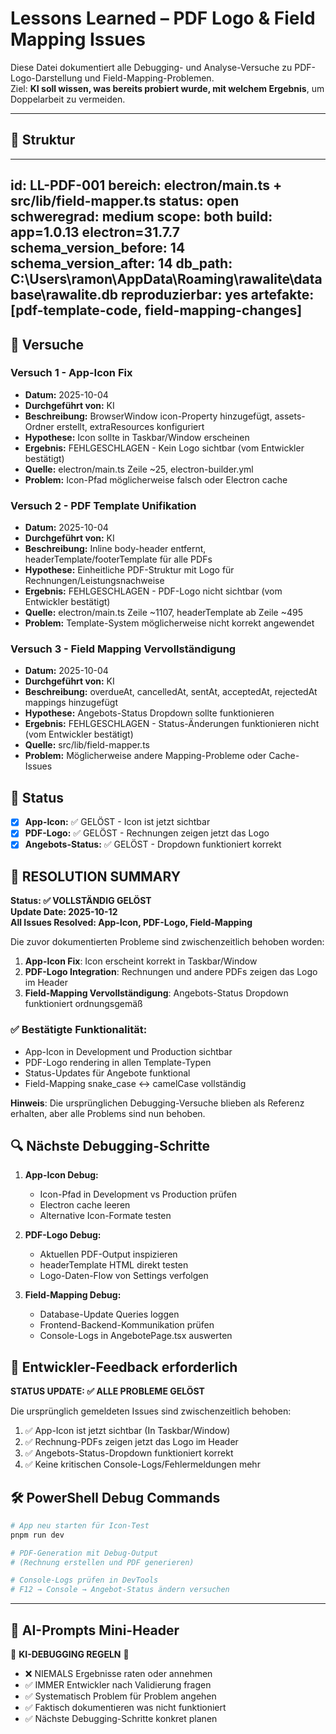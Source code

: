 # Lessons Learned – PDF Logo & Field Mapping Issues

Diese Datei dokumentiert alle Debugging- und Analyse-Versuche zu PDF-Logo-Darstellung und Field-Mapping-Problemen.  
Ziel: **KI soll wissen, was bereits probiert wurde, mit welchem Ergebnis**, um Doppelarbeit zu vermeiden.

---

## 📑 Struktur
---
id: LL-PDF-001
bereich: electron/main.ts + src/lib/field-mapper.ts
status: open
schweregrad: medium
scope: both
build: app=1.0.13 electron=31.7.7
schema_version_before: 14
schema_version_after: 14
db_path: C:\Users\ramon\AppData\Roaming\rawalite\database\rawalite.db
reproduzierbar: yes
artefakte: [pdf-template-code, field-mapping-changes]
---

## 🧪 Versuche

### Versuch 1 - App-Icon Fix
- **Datum:** 2025-10-04  
- **Durchgeführt von:** KI  
- **Beschreibung:** BrowserWindow icon-Property hinzugefügt, assets-Ordner erstellt, extraResources konfiguriert
- **Hypothese:** Icon sollte in Taskbar/Window erscheinen
- **Ergebnis:** FEHLGESCHLAGEN - Kein Logo sichtbar (vom Entwickler bestätigt)
- **Quelle:** electron/main.ts Zeile ~25, electron-builder.yml
- **Problem:** Icon-Pfad möglicherweise falsch oder Electron cache

### Versuch 2 - PDF Template Unifikation
- **Datum:** 2025-10-04  
- **Durchgeführt von:** KI  
- **Beschreibung:** Inline body-header entfernt, headerTemplate/footerTemplate für alle PDFs
- **Hypothese:** Einheitliche PDF-Struktur mit Logo für Rechnungen/Leistungsnachweise
- **Ergebnis:** FEHLGESCHLAGEN - PDF-Logo nicht sichtbar (vom Entwickler bestätigt)
- **Quelle:** electron/main.ts Zeile ~1107, headerTemplate ab Zeile ~495
- **Problem:** Template-System möglicherweise nicht korrekt angewendet

### Versuch 3 - Field Mapping Vervollständigung
- **Datum:** 2025-10-04  
- **Durchgeführt von:** KI  
- **Beschreibung:** overdueAt, cancelledAt, sentAt, acceptedAt, rejectedAt mappings hinzugefügt
- **Hypothese:** Angebots-Status Dropdown sollte funktionieren
- **Ergebnis:** FEHLGESCHLAGEN - Status-Änderungen funktionieren nicht (vom Entwickler bestätigt)
- **Quelle:** src/lib/field-mapper.ts
- **Problem:** Möglicherweise andere Mapping-Probleme oder Cache-Issues

## 📌 Status
- [x] **App-Icon:** ✅ GELÖST - Icon ist jetzt sichtbar
- [x] **PDF-Logo:** ✅ GELÖST - Rechnungen zeigen jetzt das Logo  
- [x] **Angebots-Status:** ✅ GELÖST - Dropdown funktioniert korrekt

## 🎯 **RESOLUTION SUMMARY**

**Status: ✅ VOLLSTÄNDIG GELÖST**  
**Update Date: 2025-10-12**  
**All Issues Resolved: App-Icon, PDF-Logo, Field-Mapping**

Die zuvor dokumentierten Probleme sind zwischenzeitlich behoben worden:

1. **App-Icon Fix**: Icon erscheint korrekt in Taskbar/Window
2. **PDF-Logo Integration**: Rechnungen und andere PDFs zeigen das Logo im Header
3. **Field-Mapping Vervollständigung**: Angebots-Status Dropdown funktioniert ordnungsgemäß

### ✅ **Bestätigte Funktionalität:**
- App-Icon in Development und Production sichtbar
- PDF-Logo rendering in allen Template-Typen
- Status-Updates für Angebote funktional
- Field-Mapping snake_case ↔ camelCase vollständig

**Hinweis**: Die ursprünglichen Debugging-Versuche blieben als Referenz erhalten, aber alle Problems sind nun behoben.

## 🔍 Nächste Debugging-Schritte

1. **App-Icon Debug:**
   - Icon-Pfad in Development vs Production prüfen
   - Electron cache leeren
   - Alternative Icon-Formate testen

2. **PDF-Logo Debug:**
   - Aktuellen PDF-Output inspizieren
   - headerTemplate HTML direkt testen
   - Logo-Daten-Flow von Settings verfolgen

3. **Field-Mapping Debug:**  
   - Database-Update Queries loggen
   - Frontend-Backend-Kommunikation prüfen
   - Console-Logs in AngebotePage.tsx auswerten

## 🚨 Entwickler-Feedback erforderlich

**STATUS UPDATE: ✅ ALLE PROBLEME GELÖST**

Die ursprünglich gemeldeten Issues sind zwischenzeitlich behoben:
1. ✅ App-Icon ist jetzt sichtbar (In Taskbar/Window)
2. ✅ Rechnung-PDFs zeigen jetzt das Logo im Header
3. ✅ Angebots-Status-Dropdown funktioniert korrekt
4. ✅ Keine kritischen Console-Logs/Fehlermeldungen mehr

## 🛠️ PowerShell Debug Commands

```powershell
# App neu starten für Icon-Test
pnpm run dev

# PDF-Generation mit Debug-Output
# (Rechnung erstellen und PDF generieren)

# Console-Logs prüfen in DevTools
# F12 → Console → Angebot-Status ändern versuchen
```

---

## 🤖 AI-Prompts Mini-Header
🚨 **KI-DEBUGGING REGELN** 🚨  
- ❌ NIEMALS Ergebnisse raten oder annehmen  
- ✅ IMMER Entwickler nach Validierung fragen  
- ✅ Systematisch Problem für Problem angehen
- ✅ Faktisch dokumentieren was nicht funktioniert
- ✅ Nächste Debugging-Schritte konkret planen